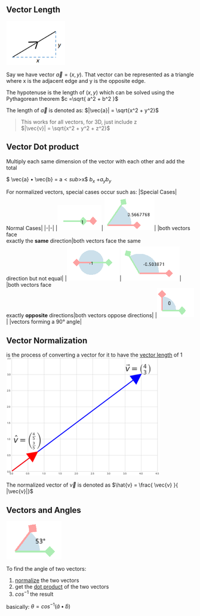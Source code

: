 ## Vector Length
![](.imgs/vector-length.png)

Say we have vector $\vec{a} = (x,y)$. That vector can be represented as a triangle where x is the adjacent edge and y is the opposite edge.

The hypotenuse is the length of $(x,y)$ which can be solved using the Pythagorean theorem $c =\sqrt{ a^2 + b^2 }$

The length of $\vec{a}$ is denoted as: $|\vec{a}| = \sqrt{x^2 + y^2}$

> This works for all vectors, for 3D, just include z <br>
> $|\vec{v}| = \sqrt{x^2 + y^2 + z^2}$

## Vector Dot product
Multiply each same dimension of the vector with each other and add the total

$ \vec{a} • \vec{b} = a$<sub>$x$</sub> $b$<sub>$x$</sub> $+ a$<sub>$y$</sub>$b$<sub>$y$</sub>

For normalized vectors, special cases occur such as:
|Special Cases| Normal Cases|
|-|-|
|![](.imgs/vector-dotproduct-1.png)| ![](.imgs/vector-dotproduct-4.png)| 
|both vectors face <br>exactly the **same** direction|both vectors face the same<br>direction but not equal|
|![](.imgs/vector-dotproduct-2.png)|![](.imgs/vector-dotproduct-5.png)| 
|both vectors face <br> exactly **opposite** directions|both vectors oppose directions|
|![](.imgs/vector-dotproduct-3.png)| 
|vectors forming a 90° angle|


## Vector Normalization

is the process of converting a vector for it to have the [vector length](#vector-length) of 1
![](./.imgs/vector-normalization.png)


The normalized vector of $\vec{v}$ is denoted as  $\hat{v} = \frac{ \vec{v} }{ |\vec{v}|}$

## Vectors and Angles

![](.imgs/vectors-angle.png)

To find the angle of two vectors:
1. [normalize](#vector-normalization) the two vectors
2. get the [dot product](#vector-dot-product) of the two vectors
3. $cos^{-1}$ the result

basically: $θ = cos^{-1}(\hat{a} • \hat{b})$




